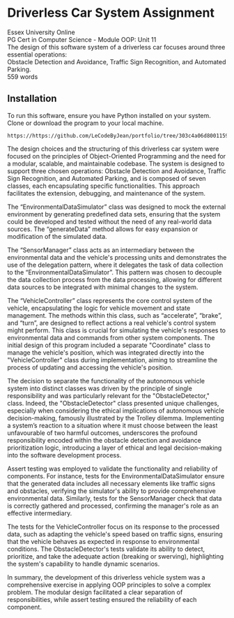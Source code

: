 # Driverless Car System Assignment
Essex University Online<br>
PG Cert in Computer Science - Module OOP: Unit 11<br>
The design of this software system of a driverless car focuses around three essential operations:<br>
Obstacle Detection and Avoidance, Traffic Sign Recognition, and Automated Parking.<br>
559 words

## Installation
To run this software, ensure you have Python installed on your system. Clone or download the program to your local machine.<br>

```
https://https://github.com/LeCodeByJean/portfolio/tree/303c4a06d8001159eaf37bd8d0cf811929741ae5/Projects/Modules/OOP/Unit11/Driverless_car
```

The design choices and the structuring of this driverless car system were focused on the principles of Object-Oriented Programming and the need for a modular, scalable, and maintainable codebase.
The system is designed to support three chosen operations: Obstacle Detection and Avoidance, Traffic Sign Recognition, and Automated Parking, and is composed of seven classes, each encapsulating specific functionalities. This approach facilitates the extension, debugging, and maintenance of the system.

The “EnvironmentalDataSimulator” class was designed to mock the external environment by generating predefined data sets, ensuring that the system could be developed and tested without the need of any real-world data sources. The “generateData” method allows for easy expansion or modification of the simulated data.

The “SensorManager” class acts as an intermediary between the environmental data and the vehicle's processing units and demonstrates the use of the delegation pattern, where it delegates the task of data collection to the “EnvironmentalDataSimulator”. This pattern was chosen to decouple the data collection process from the data processing, allowing for different data sources to be integrated with minimal changes to the system.

The “VehicleController” class represents the core control system of the vehicle, encapsulating the logic for vehicle movement and state management. The methods within this class, such as “accelerate”, “brake”, and “turn”, are designed to reflect actions a real vehicle's control system might perform. This class is crucial for simulating the vehicle's responses to environmental data and commands from other system components. The initial design of this program included a separate "Coordinate" class to manage the vehicle's position, which was integrated directly into the "VehicleController" class during implementation, aiming to streamline the process of updating and accessing the vehicle's position.

The decision to separate the functionality of the autonomous vehicle system into distinct classes was driven by the principle of single responsibility and was particularly relevant for the "ObstacleDetector," class. Indeed, the "ObstacleDetector" class presented unique challenges, especially when considering the ethical implications of autonomous vehicle decision-making, famously illustrated by the Trolley dilemma. Implementing a system’s reaction to a situation where it must choose between the least unfavourable of two harmful outcomes, underscores the profound responsibility encoded within the obstacle detection and avoidance prioritization logic, introducing a layer of ethical and legal decision-making into the software development process.

Assert testing was employed to validate the functionality and reliability of components. For instance, tests for the EnvironmentalDataSimulator ensure that the generated data includes all necessary elements like traffic signs and obstacles, verifying the simulator's ability to provide comprehensive environmental data. Similarly, tests for the SensorManager check that data is correctly gathered and processed, confirming the manager's role as an effective intermediary.

The tests for the VehicleController focus on its response to the processed data, such as adapting the vehicle's speed based on traffic signs, ensuring that the vehicle behaves as expected in response to environmental conditions. The ObstacleDetector's tests validate its ability to detect, prioritize, and take the adequate action (breaking or swerving), highlighting the system's capability to handle dynamic scenarios.

In summary, the development of this driverless vehicle system was a comprehensive exercise in applying OOP principles to solve a complex problem. The modular design facilitated a clear separation of responsibilities, while assert testing ensured the reliability of each component.
